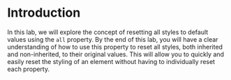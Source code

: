 # Introduction

In this lab, we will explore the concept of resetting all styles to default values using the `all` property. By the end of this lab, you will have a clear understanding of how to use this property to reset all styles, both inherited and non-inherited, to their original values. This will allow you to quickly and easily reset the styling of an element without having to individually reset each property.
